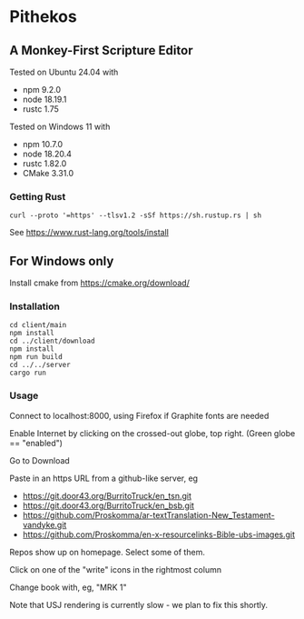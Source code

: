 # Pithekos
## A Monkey-First Scripture Editor

Tested on Ubuntu 24.04 with
- npm 9.2.0
- node 18.19.1
- rustc 1.75

Tested on Windows 11 with
- npm 10.7.0
- node 18.20.4
- rustc 1.82.0
- CMake 3.31.0

### Getting Rust
`curl --proto '=https' --tlsv1.2 -sSf https://sh.rustup.rs | sh`

See https://www.rust-lang.org/tools/install

## For Windows only
Install cmake from https://cmake.org/download/

### Installation 
```
cd client/main
npm install
cd ../client/download
npm install
npm run build
cd ../../server
cargo run
```

### Usage
Connect to localhost:8000, using Firefox if Graphite fonts are needed

Enable Internet by clicking on the crossed-out globe, top right. (Green globe == "enabled")

Go to Download

Paste in an https URL from a github-like server, eg
- https://git.door43.org/BurritoTruck/en_tsn.git
- https://git.door43.org/BurritoTruck/en_bsb.git
- https://github.com/Proskomma/ar-textTranslation-New_Testament-vandyke.git
- https://github.com/Proskomma/en-x-resourcelinks-Bible-ubs-images.git

Repos show up on homepage. Select some of them.

Click on one of the "write" icons in the rightmost column

Change book with, eg, "MRK 1"

Note that USJ rendering is currently slow - we plan to fix this shortly.


